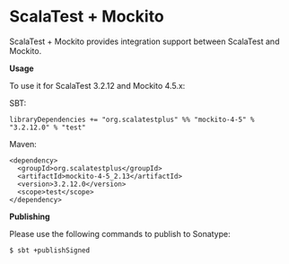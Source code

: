 # ScalaTest + Mockito
ScalaTest + Mockito provides integration support between ScalaTest and Mockito.

**Usage**

To use it for ScalaTest 3.2.12 and Mockito 4.5.x: 

SBT: 

```
libraryDependencies += "org.scalatestplus" %% "mockito-4-5" % "3.2.12.0" % "test"
```

Maven: 

```
<dependency>
  <groupId>org.scalatestplus</groupId>
  <artifactId>mockito-4-5_2.13</artifactId>
  <version>3.2.12.0</version>
  <scope>test</scope>
</dependency>
```

**Publishing**

Please use the following commands to publish to Sonatype: 

```
$ sbt +publishSigned
```